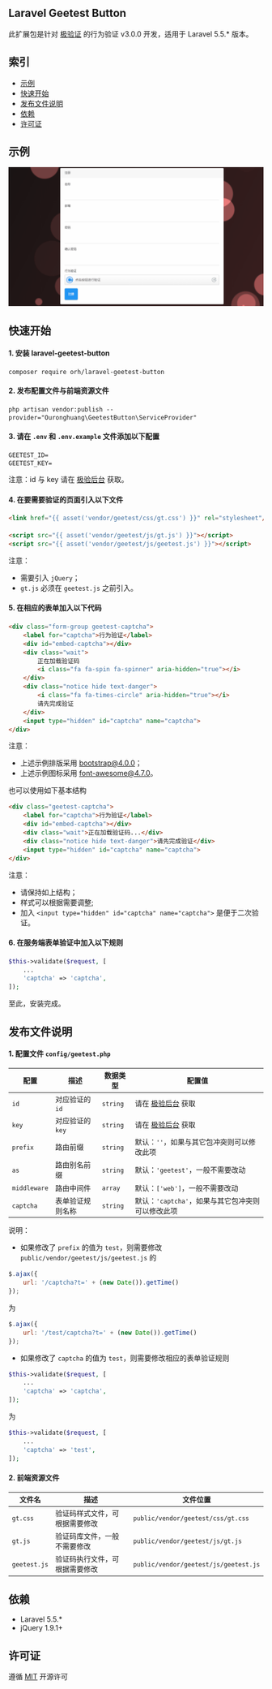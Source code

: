 ## Laravel Geetest Button

此扩展包是针对 [极验证](http://www.geetest.com/) 的行为验证 v3.0.0 开发，适用于 Laravel 5.5.* 版本。

## 索引

* [示例](#示例)
* [快速开始](#快速开始)
* [发布文件说明](#发布文件说明)
* [依赖](#依赖)
* [许可证](#许可证)

## 示例

![示例图片](./images/demo.gif)

## 快速开始

#### 1. 安装 laravel-geetest-button

```Shell
composer require orh/laravel-geetest-button
```

#### 2. 发布配置文件与前端资源文件

```Shell
php artisan vendor:publish --provider="Ouronghuang\GeetestButton\ServiceProvider"
```

#### 3. 请在 `.env` 和 `.env.example` 文件添加以下配置

```env
GEETEST_ID=
GEETEST_KEY=
```

注意：id 与 key 请在 [极验后台](https://account.geetest.com) 获取。

#### 4. 在要需要验证的页面引入以下文件

```HTML
<link href="{{ asset('vendor/geetest/css/gt.css') }}" rel="stylesheet"/>

<script src="{{ asset('vendor/geetest/js/gt.js') }}"></script>
<script src="{{ asset('vendor/geetest/js/geetest.js') }}"></script>  
```

注意：

* 需要引入 `jQuery`；
* `gt.js` 必须在 `geetest.js` 之前引入。

#### 5. 在相应的表单加入以下代码

```HTML
<div class="form-group geetest-captcha">
    <label for="captcha">行为验证</label>
    <div id="embed-captcha"></div>
    <div class="wait">
        正在加载验证码
        <i class="fa fa-spin fa-spinner" aria-hidden="true"></i>
    </div>
    <div class="notice hide text-danger">
        <i class="fa fa-times-circle" aria-hidden="true"></i>
        请先完成验证
    </div>
    <input type="hidden" id="captcha" name="captcha">
</div>
```

注意：

* 上述示例排版采用 [bootstrap@4.0.0](https://www.npmjs.com/package/bootstrap)；
* 上述示例图标采用 [font-awesome@4.7.0](https://www.npmjs.com/package/font-awesome)。

也可以使用如下基本结构

```HTML
<div class="geetest-captcha">
    <label for="captcha">行为验证</label>
    <div id="embed-captcha"></div>
    <div class="wait">正在加载验证码...</div>
    <div class="notice hide text-danger">请先完成验证</div>
    <input type="hidden" id="captcha" name="captcha">
</div>
```

注意：

* 请保持如上结构；
* 样式可以根据需要调整;
* 加入 `<input type="hidden" id="captcha" name="captcha">` 是便于二次验证。

#### 6. 在服务端表单验证中加入以下规则

```PHP
$this->validate($request, [
    ...
    'captcha' => 'captcha',
]);
```

至此，安装完成。

## 发布文件说明

#### 1. 配置文件 `config/geetest.php`

| 配置 | 描述 | 数据类型 | 配置值 |
| --- | --- | --- | --- |
| `id` | 对应验证的 `id` | `string` | 请在 [极验后台](https://account.geetest.com) 获取 |
| `key` | 对应验证的 `key` | `string` | 请在 [极验后台](https://account.geetest.com) 获取 |
| `prefix` | 路由前缀 | `string` | 默认：`''`，如果与其它包冲突则可以修改此项 |
| `as` | 路由别名前缀 | `string` | 默认：`'geetest'`，一般不需要改动 |
| `middleware` | 路由中间件 | `array` | 默认：`['web']`，一般不需要改动 |
| `captcha` | 表单验证规则名称 | `string` | 默认：`'captcha'`，如果与其它包冲突则可以修改此项 |

说明：

* 如果修改了 `prefix` 的值为 `test`，则需要修改 `public/vendor/geetest/js/geetest.js` 的

```JavaScript
$.ajax({
    url: '/captcha?t=' + (new Date()).getTime()
});
```

为

```JavaScript
$.ajax({
    url: '/test/captcha?t=' + (new Date()).getTime()
});
```

* 如果修改了 `captcha` 的值为 `test`，则需要修改相应的表单验证规则

```PHP
$this->validate($request, [
    ...
    'captcha' => 'captcha',
]);
```

为

```PHP
$this->validate($request, [
    ...
    'captcha' => 'test',
]);
```

#### 2. 前端资源文件

| 文件名 | 描述 | 文件位置 |
| --- | --- | --- |
| `gt.css` | 验证码样式文件，可根据需要修改 | `public/vendor/geetest/css/gt.css` |
| `gt.js` | 验证码库文件，一般不需要修改 | `public/vendor/geetest/js/gt.js` |
| `geetest.js` | 验证码执行文件，可根据需要修改 | `public/vendor/geetest/js/geetest.js` |

## 依赖

* Laravel 5.5.*
* jQuery 1.9.1+

## 许可证

遵循 [MIT](./LICENSE) 开源许可
